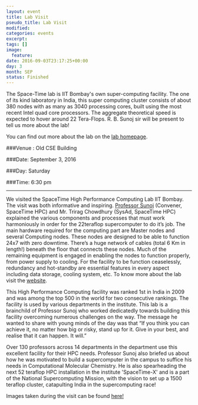```yaml
---
layout: event
title: Lab Visit
pseudo_title: Lab Visit
modified:
categories: events
excerpt:
tags: []
image:
  feature:
date: 2016-09-03T23:17:25+00:00
day: 3
month: SEP
status: Finished
---
```


The Space-Time lab is IIT Bombay's own super-computing facility.
The one of its kind laboratory in India, this super computing cluster consists of about 380 nodes with as many as 3040 processing cores, built using the most recent Intel quad core processors. The aggregate theoretical speed is expected to hover around 22 Tera-Flops. R. B. Sunoj sir will be present to tell us more about the lab!

You can find out more about the lab on the [lab homepage](http://spacetime.iitb.ac.in/index4.htm).

###Venue : Old CSE Building

###Date: September 3, 2016

###Day: Saturday

###Time: 6:30 pm
<hr>

We visited the SpaceTime High Performance Computing Lab IIT Bombay. The visit was both informative and inspiring. [Professor Sunoj](http://www.chem.iitb.ac.in/people/Faculty/prof/rbs.html) (Convener, SpaceTime HPC) and Mr. Trirag Chowdhury (SysAd, SpaceTime HPC) explained the various components and processes that must work harmoniously in order for the 22teraflop supercomputer to do it’s job. The main hardware required for the computing part are Master nodes and several Computing nodes. These nodes are designed to be able to function 24x7 with zero downtime. There’s a huge network of cables (total 6 Km in length!) beneath the floor that connects these nodes. Much of the remaining equipment is engaged in enabling the nodes to function properly, from power supply to cooling. For the facility to be function ceaselessly, redundancy and hot-standby are essential features in every aspect including data storage, cooling system, etc. To know more about the lab visit the [website](http://spacetime.iitb.ac.in/index4.htm).

This High Performance Computing facility was ranked 1st in India in 2009 and was among the top 500 in the world for two consecutive rankings. The facility is used by various departments in the institute. This lab is a brainchild of Professor Sunoj who worked dedicatedly towards building this facility overcoming numerous challenges on the way. The message he wanted to share with young minds of the day was that “If you think you can achieve it, no matter how big or risky, stand up for it. Give in your best, and realise that it can happen. It will.”


Over 130 professors across 14 departments in the department use this excellent facility for their HPC needs. Professor Sunoj also briefed us about how he was motivated to build a supercomputer in the campus to suffice his needs in Computational Molecular Chemistry. He is also spearheading the next 52 teraflop HPC installation in the institute 'SpaceTime-X' and is a part of the National Supercomputing Mission, with the vision to set up a 1500 teraflop cluster, catapulting India in the supercomputing race!

Images taken during the visit can be found [here!](https://drive.google.com/folderview?id=0B-eOErpKeOmQU0ZrMmtzRTFPbXc&usp=sharing)
